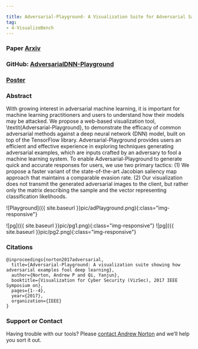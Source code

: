 ```yaml
---

title: Adversarial-Playground- A Visualization Suite for Adversarial Sample Generation
tag:
- 4-VisualizeBench
---
```



### Paper [Arxiv](https://arxiv.org/abs/1706.01763)

### GitHub: [AdversarialDNN-Playground](https://github.com/QData/AdversarialDNN-Playground)

### [Poster](https://github.com/QData/AdversarialDNN-Playground/blob/master/presentation.pdf)

### Abstract
With growing interest in adversarial machine learning, it is important for machine learning practitioners and users to understand how their models may be attacked. We propose a web-based visualization tool, \textit{Adversarial-Playground}, to demonstrate the efficacy of common adversarial methods against a deep neural network (DNN) model, built on top of the TensorFlow library. Adversarial-Playground provides users an efficient and effective experience in exploring techniques generating adversarial examples, which are inputs crafted by an adversary to fool a machine learning system. To enable Adversarial-Playground to generate quick and accurate responses for users, we use two primary tactics: (1) We propose a faster variant of the state-of-the-art Jacobian saliency map approach that maintains a comparable evasion rate. (2) Our visualization does not transmit the generated adversarial images to the client, but rather only the matrix describing the sample and the vector representing classification likelihoods.

![Playground]({{ site.baseurl }}pic/adPlayground.png){:class="img-responsive"}

![pg]({{ site.baseurl }}pic/pg1.png){:class="img-responsive"}
![pg]({{ site.baseurl }}pic/pg2.png){:class="img-responsive"}

### Citations

```
@inproceedings{norton2017adversarial,
  title={Adversarial-Playground: A visualization suite showing how adversarial examples fool deep learning},
  author={Norton, Andrew P and Qi, Yanjun},
  booktitle={Visualization for Cyber Security (VizSec), 2017 IEEE Symposium on},
  pages={1--4},
  year={2017},
  organization={IEEE}
}
```


### Support or Contact

Having trouble with our tools? Please [contact Andrew Norton](mailto:apn4za@virginia.edu) and we’ll help you sort it out.
